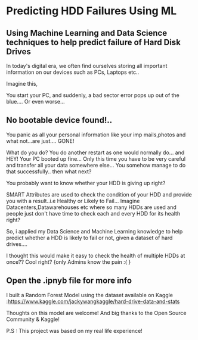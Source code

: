 # Predicting HDD Failures Using ML
## Using Machine Learning and Data Science techniques to help predict failure of Hard Disk Drives

In today's digital era, we often find ourselves storing all important information on our devices such as PCs, Laptops etc..  

Imagine this,

You start your PC, and suddenly, a bad sector error pops up out of the blue.... Or even worse... 
## No bootable device found!..
You panic as all your personal information like your imp mails,photos and what not...are just.... GONE!

What do you do?
You do another restart as one would normally do... and HEY!
Your PC booted up fine... Only this time you have to be very careful and transfer all your data somewhere else...
You somehow manage to do that successfully.. then what next?

You probably want to know whether your HDD is giving up right?

SMART Attributes are used to check the condition of your HDD and provide you with a result..i.e
Healthy or Likely to Fail...
 Imagine Datacenters,Datawarehouses etc where so many HDDs are used and people just don't have time to check each and every HDD for its health right?
 
 So, i applied my Data Science and Machine Learning knowledge to help predict whether a HDD is likely to fail or not, given a dataset of hard drives....
 
I thought this would make it easy to check the health of multiple HDDs at once?? Cool right? {only Admins know the pain :( }

## Open the .ipnyb file for more info 

I built a Random Forest Model using the dataset available on Kaggle :https://www.kaggle.com/jackywangkaggle/hard-drive-data-and-stats

Thoughts on this model are welcome! And big thanks to the Open Source Community & Kaggle! 

P.S : This project was based on my real life experience!



